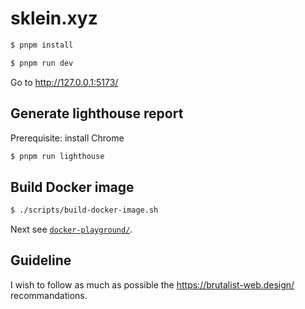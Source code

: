 # sklein.xyz

```sh
$ pnpm install
```

```sh
$ pnpm run dev
```

Go to http://127.0.0.1:5173/

## Generate lighthouse report

Prerequisite: install Chrome

```sh
$ pnpm run lighthouse
```

## Build Docker image

```sh
$ ./scripts/build-docker-image.sh
```

Next see [`docker-playground/`](docker-playground/).

## Guideline

I wish to follow as much as possible the https://brutalist-web.design/ recommandations.
